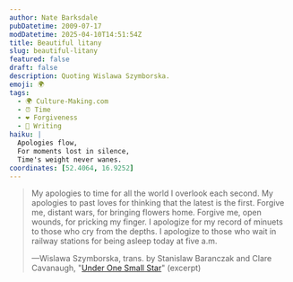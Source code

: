 ```yaml
---
author: Nate Barksdale
pubDatetime: 2009-07-17
modDatetime: 2025-04-10T14:51:54Z
title: Beautiful litany
slug: beautiful-litany
featured: false
draft: false
description: Quoting Wislawa Szymborska.
emoji: 🌍
tags:
  - 🌍 Culture-Making.com
  - ⏰ Time
  - ❤️ Forgiveness
  - 📝 Writing
haiku: |
  Apologies flow,  
  For moments lost in silence,  
  Time's weight never wanes.
coordinates: [52.4064, 16.9252]
---
```


> My apologies to time for all the world I overlook each second.
> My apologies to past loves for thinking that the latest is the first.
> Forgive me, distant wars, for bringing flowers home.
> Forgive me, open wounds, for pricking my finger.
> I apologize for my record of minuets to those who cry from the depths.
> I apologize to those who wait in railway stations for being asleep today at five a.m.
>
> —Wislawa Szymborska, trans. by Stanislaw Baranczak and Clare Cavanaugh, "[Under One Small Star](http://www.poemhunter.com/poem/under-one-small-star/)" (excerpt)
